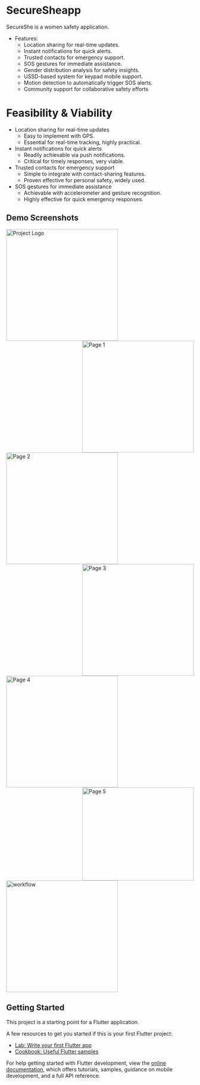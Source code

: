 # SecureSheapp
SecureShe is a women safety application.

- Features:
  - Location sharing for real-time updates.
  - Instant notifications for quick alerts.
  - Trusted contacts for emergency support.
  - SOS gestures for immediate assistance.
  - Gender distribution analysis for safety insights.
  - USSD-based system for keypad mobile support.
  - Motion detection to automatically trigger SOS alerts.
  - Community support for collaborative safety efforts

# Feasibility & Viability 
- Location sharing for real-time updates
  - Easy to implement with GPS.
  - Essential for real-time tracking, highly practical.
- Instant notifications for quick alerts
   - Readily achievable via push notifications.
   - Critical for timely responses, very viable.
- Trusted contacts for emergency support
   - Simple to integrate with contact-sharing features.
   - Proven effective for personal safety, widely used.
- SOS gestures for immediate assistance
   - Achievable with accelerometer and gesture recognition.
   - Highly effective for quick emergency responses.

## Demo Screenshots

<img src="https://github.com/GobihaJS/SecureShe/blob/main/images/Logo.jpeg" alt="Project Logo" align ="center" width="300">
<img src="https://github.com/GobihaJS/SecureShe/blob/main/images/Page1.jpeg" alt="Page 1" align = "right" width="300">
<img src="https://github.com/GobihaJS/SecureShe/blob/main/images/Page2.jpeg" alt="Page 2" align ="left" width="300">
<img src="https://github.com/GobihaJS/SecureShe/blob/main/images/Page3.jpeg" alt="Page 3" align ="right"  width="300">
<img src="https://github.com/GobihaJS/SecureShe/blob/main/images/Page%204.jpg" alt="Page 4" align ="left" width="300">
<img src="https://github.com/GobihaJS/SecureShe/blob/main/images/Page%205.jpeg" alt="Page 5" align ="right" width="300" height="250">
<img src="https://github.com/GobihaJS/SecureShe/blob/main/images/workflow.png" alt="workflow" width="300">

## Getting Started

This project is a starting point for a Flutter application.

A few resources to get you started if this is your first Flutter project:

- [Lab: Write your first Flutter app](https://docs.flutter.dev/get-started/codelab)
- [Cookbook: Useful Flutter samples](https://docs.flutter.dev/cookbook)

For help getting started with Flutter development, view the
[online documentation](https://docs.flutter.dev/), which offers tutorials,
samples, guidance on mobile development, and a full API reference.
